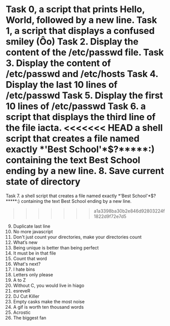 Task 0, a script that prints Hello, World, followed by a new line.
Task 1, a script that displays a confused smiley (Ôo)
Task 2. Display the content of the /etc/passwd file.
Task 3. Display the content of /etc/passwd and /etc/hosts
Task 4. Display the last 10 lines of /etc/passwd
Task 5. Display the first 10 lines of /etc/passwd
Task 6. a script that displays the third line of the file iacta.
<<<<<<< HEAD
a shell script that creates a file named exactly \*\'Best School\'\*$\?\*\*\*\*\*:) containing the text Best School ending by a new line.
8. Save current state of directory
=======
Task 7. a shell script that creates a file named exactly \*\'Best School\'\*$\?\*\*\*\*\*:) containing the text Best School ending by a new line.
>>>>>>> a1a3398ba30b2e846d92803224f1822d9f72e7d5
9. Duplicate last line
10. No more javascript
11. Don't just count your directories, make your directories count
12. What’s new
13. Being unique is better than being perfect
14. It must be in that file
15. Count that word
16. What's next?
17. I hate bins
18. Letters only please
19. A to Z
20. Without C, you would live in hiago
21. esreveR
22. DJ Cut Killer
23. Empty casks make the most noise
24. A gif is worth ten thousand words
25. Acrostic
26. The biggest fan
